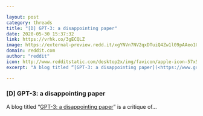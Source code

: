 ```yaml
---

layout: post
category: threads
title: "[D] GPT-3: a disappointing paper"
date: 2020-05-30 15:37:32
link: https://vrhk.co/3gECQLZ
image: https://external-preview.redd.it/xgYNVn7NV2qxDTuiQ4Zw1l09pAAeo1UBK4wgeBnnsFQ.jpg?width=500&height=261.780104712&auto=webp&crop=500:261.780104712,smart&s=024d3371865d6c9f8a2011b26bf0dd96634eef6b
domain: reddit.com
author: "reddit"
icon: http://www.redditstatic.com/desktop2x/img/favicon/apple-icon-57x57.png
excerpt: "A blog titled “[GPT-3: a disappointing paper](<https://www.greaterwrong.com/posts/ZHrpjDc3CepSeeBuE/gpt-3-a-disappointing-paper>)” is a critique of..."

---
```


### [D] GPT-3: a disappointing paper

A blog titled “[GPT-3: a disappointing paper](<https://www.greaterwrong.com/posts/ZHrpjDc3CepSeeBuE/gpt-3-a-disappointing-paper>)” is a critique of...